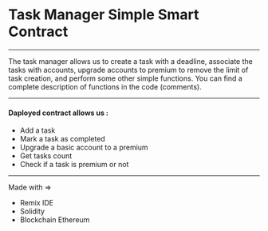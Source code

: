 # Task Manager Simple Smart Contract

------------------------------------

The task manager allows us to create a task with a deadline, 
associate the tasks with accounts, upgrade accounts to premium 
to remove the limit of task creation, and perform some other simple functions.
You can find a complete description of functions in the code (comments).

------------------------------------

#### Daployed contract allows us :

- Add a task
- Mark a task as completed
- Upgrade a basic account to a premium
- Get tasks count
- Check if a task is premium or not

--------------------------------------------

Made with => 
- Remix IDE 
- Solidity 
- Blockchain Ethereum


